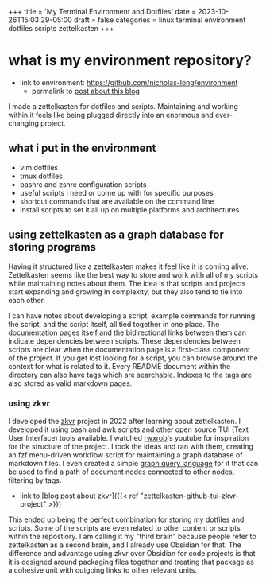 +++
title = 'My Terminal Environment and Dotfiles'
date = 2023-10-26T15:03:29-05:00
draft = false
categories = linux terminal environment dotfiles scripts zettelkasten
+++

# what is my environment repository?

- link to environment: https://github.com/nicholas-long/environment
  - permalink to [post about this blog](https://github.com/nicholas-long/environment/tree/main/zet/20231025215645)

I made a zettelkasten for dotfiles and scripts.
Maintaining and working within it feels like being plugged directly into an enormous and ever-changing project.

## what i put in the environment
- vim dotfiles
- tmux dotfiles
- bashrc and zshrc configuration scripts
- useful scripts i need or come up with for specific purposes
- shortcut commands that are available on the command line
- install scripts to set it all up on multiple platforms and architectures

## using zettelkasten as a graph database for storing programs

Having it structured like a zettelkasten makes it feel like it is coming alive.
Zettelkasten seems like the best way to store and work with all of my scripts while maintaining notes about them.
The idea is that scripts and projects start expanding and growing in complexity, but they also tend to tie into each other.

I can have notes about developing a script, example commands for running the script, and the script itself, all tied together in one place.
The documentation pages itself and the bidirectional links between them can indicate dependencies between scripts.
These dependencies between scripts are clear when the documentation page is a first-class component of the project.
If you get lost looking for a script, you can browse around the context for what is related to it.
Every README document within the directory can also have tags which are searchable. Indexes to the tags are also stored as valid markdown pages.

### using zkvr
I developed the [zkvr](https://github.com/nicholas-long/zkvr) project in 2022 after learning about zettelkasten.
I developed it using bash and awk scripts and other open source TUI (Text User Interface) tools available.
I watched [rwxrob](https://github.com/rwxrob)'s youtube for inspiration for the structure of the project.
I took the ideas and ran with them, creating an fzf menu-driven workflow script for maintaining a graph database of markdown files.
I even created a simple [graph query language](https://github.com/nicholas-long/zkvr/blob/main/zet/20221013221136/README.md) for it that can be used to find a path of document nodes connected to other nodes, filtering by tags.
- link to [blog post about zkvr]({{< ref "zettelkasten-github-tui-zkvr-project" >}})

This ended up being the perfect combination for storing my dotfiles and scripts.
Some of the scripts are even related to other content or scripts within the repostiory.
I am calling it my "third brain" because people refer to zettelkasten as a second brain, and I already use Obsidian for that.
The difference and advantage using zkvr over Obsidian for code projects is that it is designed around packaging files together and treating that package as a cohesive unit with outgoing links to other relevant units.

